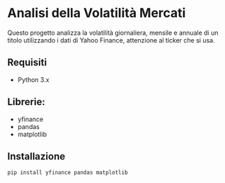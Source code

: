 # Analisi della Volatilità Mercati 

Questo progetto analizza la volatilità giornaliera, mensile e annuale di un titolo utilizzando i dati di Yahoo Finance, attenzione al ticker che si usa.

## Requisiti

- Python 3.x

## Librerie:
- yfinance
- pandas
- matplotlib

## Installazione
```bash
pip install yfinance pandas matplotlib
